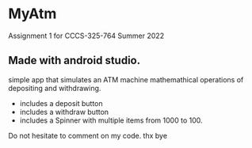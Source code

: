 # MyAtm
Assignment 1 for CCCS-325-764 Summer 2022
## Made with android studio. 
simple app that simulates an ATM machine mathemathical operations of depositing and withdrawing. 
  - includes a deposit button
  - includes a withdraw button
  - includes a Spinner with multiple items from 1000 to 100. 

Do not hesitate to comment on my code. 
thx bye
